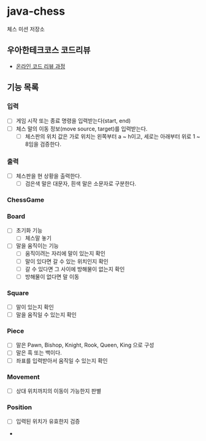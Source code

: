 # java-chess

체스 미션 저장소

## 우아한테크코스 코드리뷰

- [온라인 코드 리뷰 과정](https://github.com/woowacourse/woowacourse-docs/blob/master/maincourse/README.md)


## 기능 목록

### 입력
- [ ] 게임 시작 또는 종료 명령을 입력받는다(start, end)
- [ ] 체스 말의 이동 정보(move source, target)를 입력받는다.
  - [ ] 체스판의 위치 값은 가로 위치는 왼쪽부터 a ~ h이고, 세로는 아래부터 위로 1 ~ 8임을 검증한다.

### 출력
- [ ] 체스판을 현 상황을 출력한다.
  - [ ] 검은색 말은 대문자, 흰색 말은 소문자로 구분한다.

### ChessGame

### Board
- [ ] 초기화 기능
  - [ ] 체스말 놓기
- [ ] 말을 움직이는 기능
  - [ ] 움직이려는 자리에 말이 있는지 확인
  - [ ] 말이 있다면 갈 수 있는 위치인지 확인
  - [ ] 갈 수 있다면 그 사이에 방해물이 없는지 확인
  - [ ] 방해물이 없다면 말 이동

### Square
- [ ] 말이 있는지 확인
- [ ] 말을 움직일 수 있는지 확인

### Piece
- [ ] 말은 Pawn, Bishop, Knight, Rook, Queen, King 으로 구성
- [ ] 말은 흑 또는 백이다.
- [ ] 좌표를 입력받아서 움직일 수 있는지 확인

### Movement
- [ ] 상대 위치까지의 이동이 가능한지 판별

### Position
- [ ] 입력된 위치가 유효한지 검증
- 
